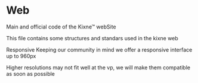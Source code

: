 # Web
Main and official code of the Kixne™ webSite


This file contains some structures and standars used in the kixne web


Responsive
Keeping our community in mind we offer a responsive interface up to 960px

Higher resolutions may not fit well at the vp, we will make them compatible as soon as possible
